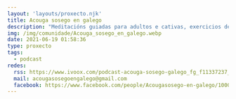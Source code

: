 ```yaml
---
layout: 'layouts/proxecto.njk'
title: Acouga sosego en galego
description: "Meditacións guiadas para adultos e cativas, exercicios de visualización e reflexións en calma para afrontar as ansiedades e problemas diarios. Creado e producido por Patty Castro."
img: /img/comunidade/Acouga_sosego_en_galego.webp
date: 2021-06-19 01:58:36
type: proxecto
tags:
  - podcast
redes:
  rss: https://www.ivoox.com/podcast-acouga-sosego-galego_fg_f11337237_filtro_1.xml
  mail: acougasosegoengalego@gmail.com
  facebook: https://www.facebook.com/people/Acougasosego-en-galego/100069494994977/
---
```

